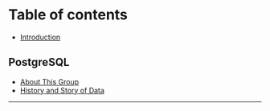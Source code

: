 # Table of contents

* [Introduction](README.md)

## PostgreSQL

* [About This Group](postgresql/about-this-group.md)
* [History and Story of Data](postgresql/history-and-story-of-data.md)
  
---

